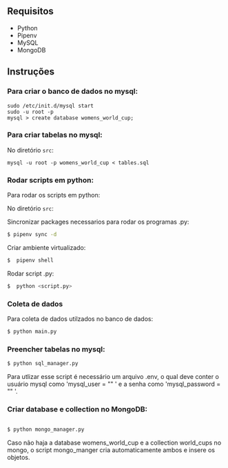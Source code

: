 ## Requisitos

* Python 
* Pipenv 
* MySQL
* MongoDB

## Instruções

### Para criar o banco de dados no mysql:

```
sudo /etc/init.d/mysql start
sudo -u root -p
mysql > create database womens_world_cup;

```

### Para criar tabelas no mysql:

No diretório `src`:
```
mysql -u root -p womens_world_cup < tables.sql

```

### Rodar scripts em python:

Para rodar os scripts em python:

No diretório `src`:

Sincronizar packages necessarios para rodar os programas .py:
```sh
$ pipenv sync -d
```

Criar ambiente virtualizado:
```sh
$  pipenv shell
```

Rodar script .py:
```sh
$  python <script.py>
```

### Coleta de dados

Para coleta de dados utilzados no banco de dados:
```sh
$ python main.py
```

### Preencher tabelas no mysql:

```sh
$ python sql_manager.py
```

Para utlizar esse script é necessário um arquivo .env, o qual deve conter o usuário mysql como 'mysql_user = "" ' e
a senha como 'mysql_password = "" '.



### Criar database e collection no MongoDB:

```sh

$ python mongo_manager.py

```

Caso não haja a database womens_world_cup e a collection world_cups no mongo, o script mongo_manger cria automaticamente ambos e insere os objetos.



